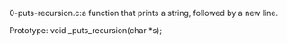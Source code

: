 0-puts-recursion.c:a function that prints a string, followed by a new line.

Prototype: void _puts_recursion(char *s);
